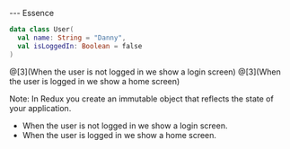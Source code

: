 --- Essence

``` Kotlin
data class User(
  val name: String = "Danny", 
  val isLoggedIn: Boolean = false
)
```
@[3](When the user is not logged in we show a login screen)
@[3](When the user is logged in we show a home screen)

Note:
In Redux you create an immutable object that reflects the state of your application.
- When the user is not logged in we show a login screen.
- When the user is logged in we show a home screen.
